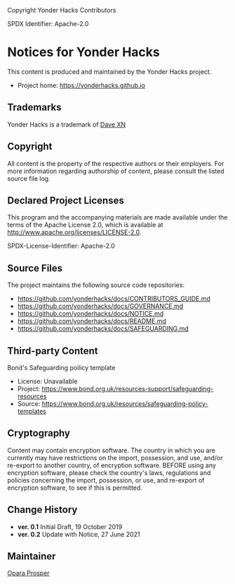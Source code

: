 Copyright Yonder Hacks Contributors

SPDX Identifier: Apache-2.0

# Notices for Yonder Hacks

This content is produced and maintained by the Yonder Hacks project.

* Project home: https://yonderhacks.github.io

## Trademarks

Yonder Hacks is a trademark of [Dave XN](https://github.io/davidconoh/)

## Copyright

All content is the property of the respective authors or their employers. For
more information regarding authorship of content, please consult the listed
source file log.

## Declared Project Licenses

This program and the accompanying materials are made available under the
terms of the Apache License 2.0, which is available at
http://www.apache.org/licenses/LICENSE-2.0.

SPDX-License-Identifier: Apache-2.0

## Source Files

The project maintains the following source code repositories:

* https://github.com/yonderhacks/docs/CONTRIBUTORS_GUIDE.md
* https://github.com/yonderhacks/docs/GOVERNANCE.md
* https://github.com/yonderhacks/docs/NOTICE.md
* https://github.com/yonderhacks/docs/README.md
* https://github.com/yonderhacks/docs/SAFEGUARDING.md

## Third-party Content

Bond's Safeguarding poilicy template

* License: Unavailable
* Project: https://www.bond.org.uk/resources-support/safeguarding-resources
* Source: https://www.bond.org.uk/resources/safeguarding-policy-templates

## Cryptography

Content may contain encryption software. The country in which you are currently
may have restrictions on the import, possession, and use, and/or re-export to
another country, of encryption software. BEFORE using any encryption software,
please check the country's laws, regulations and policies concerning the import,
possession, or use, and re-export of encryption software, to see if this is
permitted.

## Change History

- **ver. 0.1** Initial Draft, 19 October 2019
- **ver. 0.2** Update with Notice, 27 June 2021

## Maintainer

[Opara Prosper](https://github.com/kodekage)